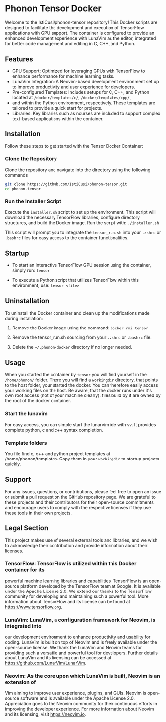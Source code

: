 # Phonon Tensor Docker

Welcome to the IstiCusi/phonon-tensor repository! This Docker scripts are
designed to facilitate the development and execution of TensorFlow applications
with GPU support. The container is configured to provide an enhanced
development experience with LunaVim as the editor, integrated for better code
management and editing in C, C++, and Python.

## Features

- GPU Support: Optimized for leveraging GPUs with TensorFlow to enhance
  performance for machine learning tasks.
- LunaVim Integration: A Neovim-based development environment set up to improve
  productivity and user experience for developers.
- Pre-configured Templates: Includes setups for C, C++, and Python located at
  `/docker/templates/c/`, `/docker/templates/cpp/`,
- and within the Python environment, respectively. These templates are tailored
  to provide a quick start for projects.
- Libraries: Key libraries such as ncurses are included to support complex
  text-based applications within the container.

## Installation

Follow these steps to get started with the Tensor Docker Container:

### Clone the Repository

Clone the repository and navigate into the directory using the following commands

```bash
git clone https://github.com/IstiCusi/phonon-tensor.git
cd phonon-tensor
```

### Run the Installer Script

Execute the `installer.sh` script to set up the environment. This script will
download the necessary TensorFlow libraries, configure directory structures,
and build the Docker image. Run the script with: `./installer.sh`

This script will prompt you to integrate the `tensor_run.sh` into your
`.zshrc` or `.bashrc` files for easy access to the container
functionalities.

## Startup

- To start an interactive TensorFlow GPU session using the container, simply
  run: `tensor`

- To execute a Python script that utilizes TensorFlow within this environment,
  use: `tensor <file>`

## Uninstallation

To uninstall the Docker container and clean up the modifications made during
installation:

1. Remove the Docker image using the command: `docker rmi tensor`

2. Remove the tensor_run.sh sourcing from your `.zshrc` or `.bashrc` file.

3. Delete the `~/.phonon-docker` directory if no longer needed.

## Usage

When you started the container by `tensor` you will find yourself in the
`/home/phonon/` folder. There you will find a `workingdir` directory, that
points to the host folder, your started the docker. You can therefore easily
access your working files on the host. Be aware, that the docker runs under
it's own root access (not of your machine clearly). files build by it are owned
by the root of the docker container.

### Start the lunavim

For easy access, you can simple start the lunarvim ide with `vv`. It provides
complete python, c and c++ syntax completion.

### Template folders

You file find c, c++ and python project templates at /home/phonon/templates.
Copy them in your `workingdir` to startup projects quickly.

## Support

For any issues, questions, or contributions, please feel free to
open an issue or submit a pull request on the GitHub repository page. We are
grateful to these projects and their contributors for their open-source
commitments and encourage users to comply with the respective licenses if they
use these tools in their own projects.

## Legal Section

This project makes use of several external tools and libraries, and we wish to
acknowledge their contribution and provide information about their licenses.

### TensorFlow: TensorFlow is utilized within this Docker container for its

powerful machine learning libraries and capabilities. TensorFlow is an
open-source platform developed by the TensorFlow team at Google. It is
available under the Apache License 2.0. We extend our thanks to the TensorFlow
community for developing and maintaining such a powerful tool. More information
about TensorFlow and its license can be found at <https://www.tensorflow.org>.

### LunaVim: LunaVim, a configuration framework for Neovim, is integrated into

our development environment to enhance productivity and usability for coding.
LunaVim is built on top of Neovim and is freely available under the open-source
license. We thank the LunaVim and Neovim teams for providing such a versatile
and powerful tool for developers. Further details about LunaVim and its
licensing can be accessed at <https://github.com/LunarVim/LunarVim>.

### Neovim: As the core upon which LunaVim is built, Neovim is an extension of

Vim aiming to improve user experience, plugins, and GUIs. Neovim is open-source
software and is available under the Apache License 2.0. Appreciation goes to
the Neovim community for their continuous efforts in improving the developer
experience. For more information about Neovim and its licensing, visit
<https://neovim.io>.
